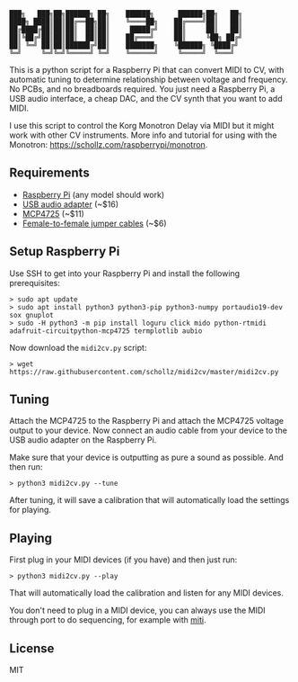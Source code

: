 ```
███╗   ███╗██╗██████╗ ██╗    ██████╗      ██████╗██╗   ██╗
████╗ ████║██║██╔══██╗██║    ╚════██╗    ██╔════╝██║   ██║
██╔████╔██║██║██║  ██║██║     █████╔╝    ██║     ██║   ██║
██║╚██╔╝██║██║██║  ██║██║    ██╔═══╝     ██║     ╚██╗ ██╔╝
██║ ╚═╝ ██║██║██████╔╝██║    ███████╗    ╚██████╗ ╚████╔╝ 
╚═╝     ╚═╝╚═╝╚═════╝ ╚═╝    ╚══════╝     ╚═════╝  ╚═══╝  
```

This is a python script for a Raspberry Pi that can convert MIDI to CV, with automatic tuning to determine relationship between voltage and frequency. No PCBs, and no breadboards required. You just need a Raspberry Pi, a USB audio interface, a cheap DAC, and the CV synth that you want to add MIDI.

I use this script to control the Korg Monotron Delay via MIDI but it might work with other CV instruments. More info and tutorial for using with the Monotron: https://schollz.com/raspberrypi/monotron.

## Requirements

- [Raspberry Pi](https://www.amazon.com/gp/product/B07BC7BMHY/ref=as_li_tl?ie=UTF8&camp=1789&creative=9325&creativeASIN=B07BC7BMHY&linkCode=as2&tag=scholl-20) (any model should work)
- [USB audio adapter](https://www.amazon.com/gp/product/B01N905VOY/ref=as_li_tl?ie=UTF8&camp=1789&creative=9325&creativeASIN=B01N905VOY&linkCode=as2&tag=scholl-20) (~$16)
- [MCP4725](https://www.amazon.com/gp/product/B00SK8MBXI/ref=as_li_tl?ie=UTF8&camp=1789&creative=9325&creativeASIN=B00SK8MBXI&linkCode=as2&tag=scholl-20) (~$11)
- [Female-to-female jumper cables](https://www.amazon.com/gp/product/B01L5ULRUA/ref=as_li_tl?ie=UTF8&camp=1789&creative=9325&creativeASIN=B01L5ULRUA&linkCode=as2&tag=scholl-20) (~$6)


## Setup Raspberry Pi


Use SSH to get into your Raspberry Pi and install the following prerequisites:

```
> sudo apt update
> sudo apt install python3 python3-pip python3-numpy portaudio19-dev sox gnuplot
> sudo -H python3 -m pip install loguru click mido python-rtmidi adafruit-circuitpython-mcp4725 termplotlib aubio
```

Now download the `midi2cv.py` script:

```
> wget https://raw.githubusercontent.com/schollz/midi2cv/master/midi2cv.py
```

## Tuning

Attach the MCP4725 to the Raspberry Pi and attach the MCP4725 voltage output to your device. Now connect an audio cable from your device to the USB audio adapter on the Raspberry Pi. 

Make sure that your device is outputting as pure a sound as possible. And then run:


```
> python3 midi2cv.py --tune
```

After tuning, it will save a calibration that will automatically load the settings for playing.

## Playing 

First plug in your MIDI devices (if you have) and then just run:

```
> python3 midi2cv.py --play
```

That will automatically load the calibration and listen for any MIDI devices. 

You don't need to plug in a MIDI device, you can always use the MIDI through port to do sequencing, for example with [miti](https://github.com/schollz/miti).

## License 

MIT
